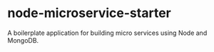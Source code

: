 # node-microservice-starter
A boilerplate application for building micro services using Node and MongoDB.
